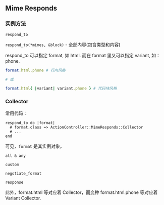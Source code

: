 ## Mime Responds

### 实例方法

```
respond_to
```

`respond_to(*mimes, &block)` - 全部内容(包含类型和内容)

respond_to 可以指定 format, 如 html. 而在 format 里又可以指定 variant, 如：phone.

```ruby
format.html.phone # 行内风格

# 或

format.html{ |variant| variant.phone } # 代码块风格
```

### Collector

常用代码：

```
respond_to do |format|
  # format.class => ActionController::MimeResponds::Collector
  # ...
end
```

可见，`format` 是其实例对象。

```
all & any

custom

negotiate_format

response
```

此外，format.html 等对应着 Collector，而变种 format.html.phone 等对应着 Variant Collector.
